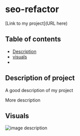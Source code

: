 # seo-refactor

[Link to my project](URL here)

## Table of contents
- [Description](#description-of-project)
- [visuals](#visuals)
-

## Description of project
A good description of my project

More description

## Visuals
![image description](image-folder/image.png)